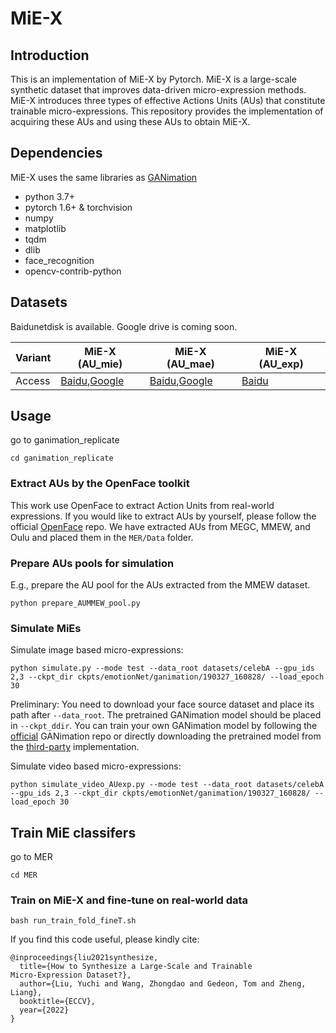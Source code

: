 # MiE-X

## Introduction

This is an implementation of MiE-X by Pytorch. MiE-X is a large-scale synthetic dataset that improves data-driven micro-expression methods. MiE-X introduces three types of effective Actions Units (AUs) that constitute trainable micro-expressions. This repository provides the implementation of acquiring these AUs and using these AUs to obtain MiE-X.

<!-- ## Overview
Overview of computing three types of Action Units.
![system overview](system.png "System overview of XX.") -->

## Dependencies
MiE-X uses the same libraries as [GANimation](https://github.com/albertpumarola/GANimation)
- python 3.7+
- pytorch 1.6+ & torchvision
- numpy
- matplotlib
- tqdm
- dlib
- face_recognition
- opencv-contrib-python

## Datasets

Baidunetdisk is available. Google drive is coming soon.

|    Variant      | MiE-X (AU_mie)        | MiE-X (AU_mae)  |  MiE-X (AU_exp)        |
|--------------|------------------|------------------|-----------|
| Access     | [Baidu](https://pan.baidu.com/s/1vcOrXyPks-T8PY_UJimGKw?pwd=42i8),[Google](https://drive.google.com/file/d/) | [Baidu](https://pan.baidu.com/s/1kfAz5W2MP1jiVIzfAU9x9g?pwd=81vm),[Google](https://drive.google.com/file/d/) | [Baidu](https://pan.baidu.com/s/1BYnLANq-mYvlqDcg_yQiEg?pwd=v1p7 ) |

## Usage

go to ganimation_replicate

```shell script
cd ganimation_replicate
```


### Extract AUs by the OpenFace toolkit
This work use OpenFace to extract Action Units from real-world expressions. If you would like to extract
AUs by yourself, please follow the official [OpenFace](https://github.com/TadasBaltrusaitis/OpenFace)
repo. We have extracted AUs from MEGC, MMEW, and Oulu and placed them in the `MER/Data` folder.

### Prepare AUs pools for simulation

E.g., prepare the AU pool for the AUs extracted from the MMEW dataset.

```shell script
python prepare_AUMMEW_pool.py
```


### Simulate MiEs

Simulate image based micro-expressions: 

<!--- use AU<sub>MiE</sub> to simulate --->
```shell script
python simulate.py --mode test --data_root datasets/celebA --gpu_ids 2,3 --ckpt_dir ckpts/emotionNet/ganimation/190327_160828/ --load_epoch 30
```

Preliminary: You need to download your face source dataset and place its path after `--data_root`. The pretrained
GANimation model should be placed in `--ckpt_ddir`. You can train your own GANimation model by following the 
[official](https://github.com/albertpumarola/GANimation) GANimation repo or directly downloading the pretrained model from the 
[third-party](https://github.com/donydchen/ganimation_replicate) implementation. 

Simulate video based micro-expressions: 

<!--- use AU<sub>MaE</sub> to simulate --->

```shell script
python simulate_video_AUexp.py --mode test --data_root datasets/celebA --gpu_ids 2,3 --ckpt_dir ckpts/emotionNet/ganimation/190327_160828/ --load_epoch 30
```

## Train MiE classifers

go to MER

```shell script
cd MER
```
### Train on MiE-X and fine-tune on real-world data
```shell script
bash run_train_fold_fineT.sh
```

If you find this code useful, please kindly cite:

```
@inproceedings{liu2021synthesize,
  title={How to Synthesize a Large-Scale and Trainable
Micro-Expression Dataset?},
  author={Liu, Yuchi and Wang, Zhongdao and Gedeon, Tom and Zheng, Liang},
  booktitle={ECCV},
  year={2022}
}
```


